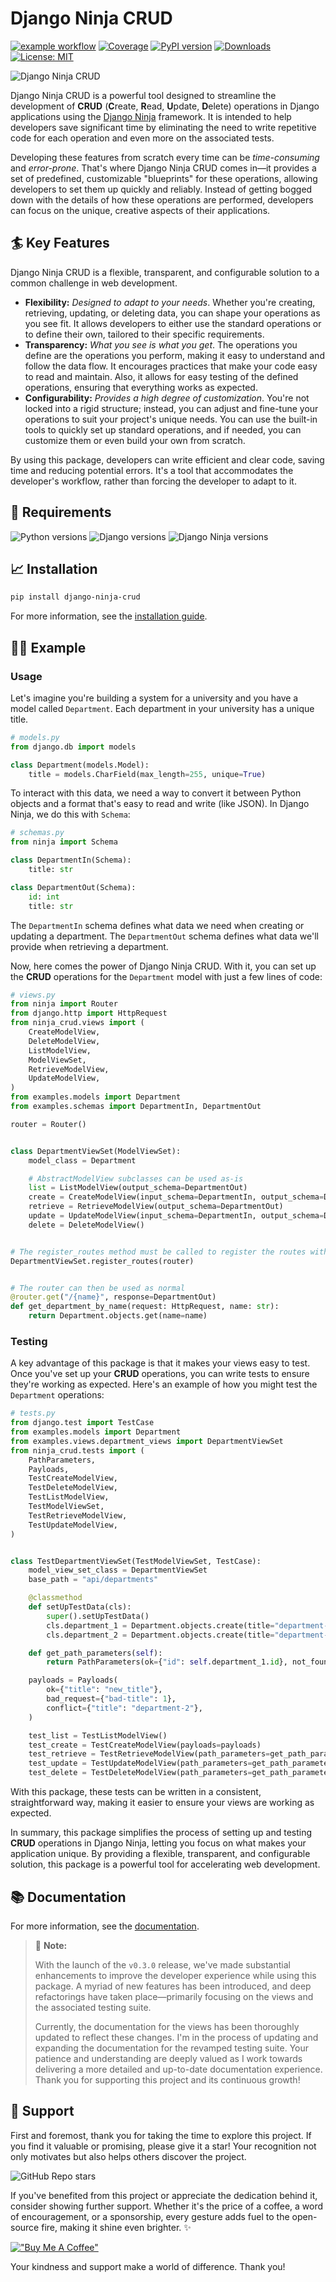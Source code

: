 # Django Ninja CRUD
[![example workflow](https://github.com/hbakri/django-ninja-crud/actions/workflows/tests.yml/badge.svg)](https://github.com/hbakri/django-ninja-crud/actions)
[![Coverage](https://img.shields.io/codecov/c/github/hbakri/django-ninja-crud/main.svg?label=coverage&logo=codecov&logoColor=white)](https://codecov.io/gh/hbakri/django-ninja-crud)
[![PyPI version](https://img.shields.io/pypi/v/django-ninja-crud?color=g&logo=pypi&logoColor=white)](https://pypi.org/project/django-ninja-crud/)
[![Downloads](https://static.pepy.tech/badge/django-ninja-crud/month)](https://pepy.tech/project/django-ninja-crud)
[![License: MIT](https://img.shields.io/badge/license-MIT-blue.svg)](https://opensource.org/licenses/MIT)

![Django Ninja CRUD](https://raw.githubusercontent.com/hbakri/django-ninja-crud/main/docs/assets/images/django-ninja-crud-cover.png)

Django Ninja CRUD is a powerful tool designed to streamline the development of **CRUD** (**C**reate, **R**ead, **U**pdate, **D**elete) operations in Django applications using the [Django Ninja](https://django-ninja.rest-framework.com) framework. It is intended to help developers save significant time by eliminating the need to write repetitive code for each operation and even more on the associated tests.

Developing these features from scratch every time can be _time-consuming_ and _error-prone_. That's where Django Ninja CRUD comes in—it provides a set of predefined, customizable "blueprints" for these operations, allowing developers to set them up quickly and reliably. Instead of getting bogged down with the details of how these operations are performed, developers can focus on the unique, creative aspects of their applications.

## 🏄 Key Features

Django Ninja CRUD is a flexible, transparent, and configurable solution to a common challenge in web development.

- **Flexibility:** _Designed to adapt to your needs_. Whether you're creating, retrieving, updating, or deleting data, you can shape your operations as you see fit. It allows developers to either use the standard operations or to define their own, tailored to their specific requirements.
- **Transparency:** _What you see is what you get_. The operations you define are the operations you perform, making it easy to understand and follow the data flow. It encourages practices that make your code easy to read and maintain. Also, it allows for easy testing of the defined operations, ensuring that everything works as expected.
- **Configurability:** _Provides a high degree of customization_. You're not locked into a rigid structure; instead, you can adjust and fine-tune your operations to suit your project's unique needs. You can use the built-in tools to quickly set up standard operations, and if needed, you can customize them or even build your own from scratch.

By using this package, developers can write efficient and clear code, saving time and reducing potential errors. It's a tool that accommodates the developer's workflow, rather than forcing the developer to adapt to it.

## 📝 Requirements

![Python versions](https://img.shields.io/badge/python-3.8%20|%203.9%20|%203.10%20|%203.11-blue)
![Django versions](https://img.shields.io/badge/django-3.2%20|%204.1%20|%204.2-blue)
![Django Ninja versions](https://img.shields.io/badge/django--ninja-0.21.0%20|%200.22.0%20|%201.0b2-blue)

## 📈 Installation
```bash
pip install django-ninja-crud
```
For more information, see the [installation guide](https://github.com/hbakri/django-ninja-crud/wiki/02_installation).

## 👨‍🎨 Example
### Usage
Let's imagine you're building a system for a university and you have a model called `Department`. Each department in your university has a unique title.

```python
# models.py
from django.db import models

class Department(models.Model):
    title = models.CharField(max_length=255, unique=True)
```

To interact with this data, we need a way to convert it between Python objects and a format that's easy to read and write (like JSON). In Django Ninja, we do this with `Schema`:

```python
# schemas.py
from ninja import Schema

class DepartmentIn(Schema):
    title: str

class DepartmentOut(Schema):
    id: int
    title: str
```

The `DepartmentIn` schema defines what data we need when creating or updating a department. The `DepartmentOut` schema defines what data we'll provide when retrieving a department.

Now, here comes the power of Django Ninja CRUD. With it, you can set up the **CRUD** operations for the `Department` model with just a few lines of code:

```python
# views.py
from ninja import Router
from django.http import HttpRequest
from ninja_crud.views import (
    CreateModelView,
    DeleteModelView,
    ListModelView,
    ModelViewSet,
    RetrieveModelView,
    UpdateModelView,
)
from examples.models import Department
from examples.schemas import DepartmentIn, DepartmentOut

router = Router()


class DepartmentViewSet(ModelViewSet):
    model_class = Department

    # AbstractModelView subclasses can be used as-is
    list = ListModelView(output_schema=DepartmentOut)
    create = CreateModelView(input_schema=DepartmentIn, output_schema=DepartmentOut)
    retrieve = RetrieveModelView(output_schema=DepartmentOut)
    update = UpdateModelView(input_schema=DepartmentIn, output_schema=DepartmentOut)
    delete = DeleteModelView()


# The register_routes method must be called to register the routes with the router
DepartmentViewSet.register_routes(router)


# The router can then be used as normal
@router.get("/{name}", response=DepartmentOut)
def get_department_by_name(request: HttpRequest, name: str):
    return Department.objects.get(name=name)
```

### Testing
A key advantage of this package is that it makes your views easy to test. Once you've set up your **CRUD** operations, you can write tests to ensure they're working as expected. Here's an example of how you might test the `Department` operations:

```python
# tests.py
from django.test import TestCase
from examples.models import Department
from examples.views.department_views import DepartmentViewSet
from ninja_crud.tests import (
    PathParameters,
    Payloads,
    TestCreateModelView,
    TestDeleteModelView,
    TestListModelView,
    TestModelViewSet,
    TestRetrieveModelView,
    TestUpdateModelView,
)


class TestDepartmentViewSet(TestModelViewSet, TestCase):
    model_view_set_class = DepartmentViewSet
    base_path = "api/departments"

    @classmethod
    def setUpTestData(cls):
        super().setUpTestData()
        cls.department_1 = Department.objects.create(title="department-1")
        cls.department_2 = Department.objects.create(title="department-2")

    def get_path_parameters(self):
        return PathParameters(ok={"id": self.department_1.id}, not_found={"id": 9999})

    payloads = Payloads(
        ok={"title": "new_title"},
        bad_request={"bad-title": 1},
        conflict={"title": "department-2"},
    )

    test_list = TestListModelView()
    test_create = TestCreateModelView(payloads=payloads)
    test_retrieve = TestRetrieveModelView(path_parameters=get_path_parameters)
    test_update = TestUpdateModelView(path_parameters=get_path_parameters, payloads=payloads)
    test_delete = TestDeleteModelView(path_parameters=get_path_parameters)
```
With this package, these tests can be written in a consistent, straightforward way, making it easier to ensure your views are working as expected.

In summary, this package simplifies the process of setting up and testing **CRUD** operations in Django Ninja, letting you focus on what makes your application unique. By providing a flexible, transparent, and configurable solution, this package is a powerful tool for accelerating web development.

## 📚 Documentation
For more information, see the [documentation](https://github.com/hbakri/django-ninja-crud/wiki).

> 📘 **Note:**
>
> With the launch of the `v0.3.0` release, we've made substantial enhancements to improve the developer experience while using this package. A myriad of new features has been introduced, and deep refactorings have taken place—primarily focusing on the views and the associated testing suite.
>
> Currently, the documentation for the views has been thoroughly updated to reflect these changes. I'm in the process of updating and expanding the documentation for the revamped testing suite. Your patience and understanding are deeply valued as I work towards delivering a more detailed and up-to-date documentation experience. Thank you for supporting this project and its continuous growth!

## 🫶 Support
First and foremost, thank you for taking the time to explore this project. If you find it valuable or promising, please give it a star! Your recognition not only motivates but also helps others discover the project.

![GitHub Repo stars](https://img.shields.io/github/stars/hbakri/django-ninja-crud?style=social)

If you've benefited from this project or appreciate the dedication behind it, consider showing further support. Whether it's the price of a coffee, a word of encouragement, or a sponsorship, every gesture adds fuel to the open-source fire, making it shine even brighter. ✨

[!["Buy Me A Coffee"](https://www.buymeacoffee.com/assets/img/custom_images/orange_img.png)](https://www.buymeacoffee.com/hbakri)

Your kindness and support make a world of difference. Thank you!
